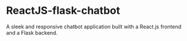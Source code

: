 # ReactJS-flask-chatbot
A sleek and responsive chatbot application built with a React.js frontend and a Flask backend.
